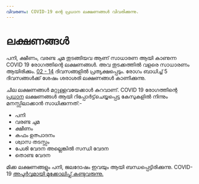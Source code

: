 ```yaml
---
വിവരണം: COVID-19 ന്റെ പ്രധാന ലക്ഷണങ്ങൾ വിവരിക്കുന്നു.
---
```


# ലക്ഷണങ്ങൾ

പനി, ക്ഷീണം, വരണ്ട ചുമ തുടങ്ങിയവ ആണ് സാധാരണ ആയി കാണുന്ന COVID 19 രോഗത്തിന്റെ ലക്ഷണങ്ങൾ. അവ തുടക്കത്തിൽ വളരെ സാധാരണം ആയിരിക്കും. [02 - 14](https://www.cdc.gov/coronavirus/2019-ncov/about/symptoms.html) ദിവസങ്ങളിൽ പ്രത്യക്ഷപ്പെടും. രോഗം ബാധിച്ച് 5 ദിവസങ്ങൾക്ക് ശേഷം ശരാശരി ലക്ഷണങ്ങൾ കാണിക്കുന്നു.

ചില ലക്ഷണങ്ങൾ മറ്റുള്ളവയേക്കാൾ കുറവാണ്. COVID 19 രോഗത്തിന്റെ [പ്രധാന](https://ourworldindata.org/coronavirus#the-symptoms-of-covid-19) ലക്ഷണങ്ങൾ ആയി റിപ്പോർട്ട്‌ചെയ്യപ്പെട്ട കേസുകളിൽ നിന്നും മനസ്സിലാക്കാൻ സാധിക്കുന്നത്:-

* പനി
* വരണ്ട ചുമ
* ക്ഷീണം
* കഫം ഉത്പാദനം
* ശ്വാസ തടസ്സം 
* പേശി വേദന അല്ലെങ്കിൽ സന്ധി വേദന
* തൊണ്ട വേദന 

മിക്ക ലക്ഷണങ്ങളും പനി, ജലദോഷം ഇവയും ആയി ബന്ധപ്പെട്ടിരിക്കുന്നു. COVID-19 [അപൂർവ്വമായി മൂക്കോലിപ്പ് കണ്ടുവരുന്നു.](https://ourworldindata.org/coronavirus#the-symptoms-of-covid-19)

